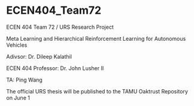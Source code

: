 # ECEN404_Team72
ECEN 404 Team 72 / URS Research Project 

Meta Learning and Hierarchical Reinforcement Learning for Autonomous Vehicles

Adivsor: Dr. Dileep Kalathil

ECEN 404 Professor: Dr. John Lusher II

TA: Ping Wang

The official URS thesis will be published to the TAMU Oaktrust Repository on June 1
